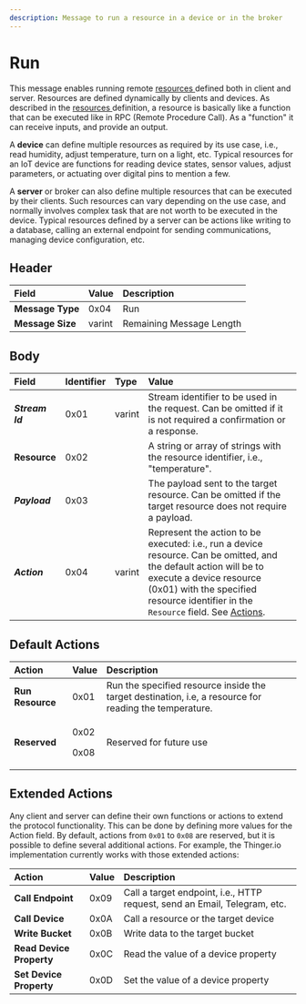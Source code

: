 ```yaml
---
description: Message to run a resource in a device or in the broker
---
```


# Run

This message enables running remote [resources ](../definitions.md#resources)defined both in client and server. Resources are defined dynamically by clients and devices. As described in the [resources ](../definitions.md#resources)definition, a resource is basically like a function that can be executed like in RPC \(Remote Procedure Call\). As a "function" it can receive inputs, and provide an output. 

A **device** can define multiple resources as required by its use case, i.e., read humidity, adjust temperature, turn on a light, etc.  Typical resources for an IoT device are functions for reading device states, sensor values, adjust parameters, or actuating over digital pins to mention a few.

A **server** or broker can also define multiple resources that can be executed by their clients. Such resources can vary depending on the use case, and normally involves complex task that are not worth to be executed in the device. Typical resources defined by a server can be actions like writing to a database, calling an external endpoint for sending communications, managing device configuration, etc.

## Header

| Field | Value | Description |
| :--- | :--- | :--- |
| **Message Type** | 0x04 | Run |
| **Message Size** | varint | Remaining Message Length |

## Body

| Field | Identifier | Type | Value |
| :--- | :--- | :--- | :--- |
| _**Stream Id**_ | 0x01 | varint | Stream identifier to be used in the request. Can be omitted if it is not required a confirmation or a response. |
| **Resource**  | 0x02 |  | A string or array of strings with the resource identifier, i.e., "temperature". |
| _**Payload**_ | 0x03 |  | The payload sent to the target resource. Can be omitted if the target resource does not require a payload. |
| _**Action**_ | 0x04 | varint | Represent the action to be executed: i.e., run a device resource. Can be omitted, and the default action will be to execute a device resource \(0x01\) with the specified resource identifier in the `Resource` field. See [Actions](run.md#actions). |

## Default Actions

<table>
  <thead>
    <tr>
      <th style="text-align:left">Action</th>
      <th style="text-align:left">Value</th>
      <th style="text-align:left">Description</th>
    </tr>
  </thead>
  <tbody>
    <tr>
      <td style="text-align:left"><b>Run Resource</b>
      </td>
      <td style="text-align:left">0x01</td>
      <td style="text-align:left">Run the specified resource inside the target destination, i.e, a resource
        for reading the temperature.</td>
    </tr>
    <tr>
      <td style="text-align:left"><b>Reserved</b>
      </td>
      <td style="text-align:left">
        <p>0x02</p>
        <p>0x08</p>
      </td>
      <td style="text-align:left">Reserved for future use</td>
    </tr>
  </tbody>
</table>

## Extended Actions

Any client and server can define their own functions or actions to extend the protocol functionality. This can be done by defining more values for the Action field. By default, actions from `0x01` to `0x08` are reserved, but it is possible to define several additional actions. For example, the Thinger.io implementation currently works with those extended actions:

| Action | Value | Description |
| :--- | :--- | :--- |
| **Call Endpoint** | 0x09 | Call a target endpoint, i.e., HTTP request, send an Email, Telegram, etc. |
| **Call Device** | 0x0A | Call a resource or the target device |
| **Write Bucket** | 0x0B | Write data to the target bucket |
| **Read Device Property** | 0x0C | Read the value of a device property |
| **Set Device Property** | 0x0D | Set the value of a device property |

